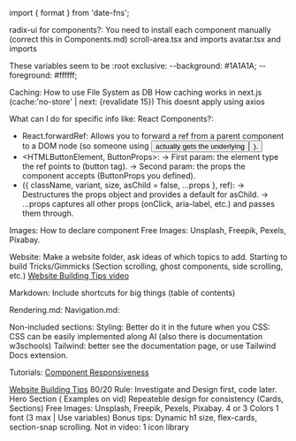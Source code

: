 import { format } from 'date-fns';

radix-ui for components?:
You need to install each component manually (correct this in Components.md)
scroll-area.tsx and imports
avatar.tsx and imports

These variables seem to be :root exclusive:
  --background: #1A1A1A;
  --foreground: #ffffff;




Caching:
  How to use File System as DB
  How caching works in next.js (cache:'no-store' | next: {revalidate 15}) This doesnt apply using axios

What can I do for specific info like:
  React Components?:
  - React.forwardRef:
    Allows you to forward a ref from a parent component to a DOM node (so someone using <Button ref={...} /> actually gets the underlying <button>).
  - <HTMLButtonElement, ButtonProps>:
    → First param: the element type the ref points to (button tag).
    → Second param: the props the component accepts (ButtonProps you defined).
  - ({ className, variant, size, asChild = false, ...props }, ref):
    → Destructures the props object and provides a default for asChild.
    → ...props captures all other props (onClick, aria-label, etc.) and passes them through.

Images:
  How to declare component
  Free Images: Unsplash, Freepik, Pexels, Pixabay.

Website:
  Make a website folder, ask ideas of which topics to add.
  Starting to build
  Tricks/Gimmicks (Section scrolling, ghost components, side scrolling, etc.)
  [Website Building Tips video]()

Markdown:
  Include shortcuts for big things (table of contents)

Rendering.md:
Navigation.md:

Non-included sections:
  Styling: Better do it in the future when you 
  CSS: CSS can be easily implemented along AI (also there is documentation w3schools) 
  Tailwind: better see the documentation page, or use Tailwind Docs extension.

Tutorials:
[Component Responsiveness](https://youtu.be/l04dDYW-QaI?si=vvSMTF165X0vxTMb)

[Website Building Tips](https://www.youtube.com/watch?v=OjEg0IBR_ak)
  80/20 Rule: Investigate and Design first, code later.
  Hero Section ( Examples on vid)
  Repeateble design for consistency (Cards, Sections)
  Free Images: Unsplash, Freepik, Pexels, Pixabay.
  4 or 3 Colors
  1 font (3 max | Use variables)
  Bonus tips: Dynamic h1 size, flex-cards, section-snap scrolling.
  Not in video: 1 icon library